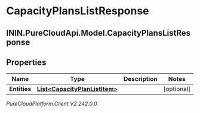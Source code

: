 # CapacityPlansListResponse

## ININ.PureCloudApi.Model.CapacityPlansListResponse

## Properties

|Name | Type | Description | Notes|
|------------ | ------------- | ------------- | -------------|
| **Entities** | [**List&lt;CapacityPlanListItem&gt;**](CapacityPlanListItem) |  | [optional] |



_PureCloudPlatform.Client.V2 242.0.0_
